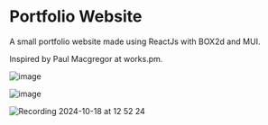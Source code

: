 # Portfolio Website

A small portfolio website made using ReactJs with BOX2d and MUI. 

Inspired by Paul Macgregor at works.pm.

![image](https://github.com/user-attachments/assets/e53bba5c-631e-4ff1-b2bb-40f265834cc6)

![image](https://github.com/user-attachments/assets/c34f8652-3fb0-48b8-804c-1a4a42e9d50c)

![Recording 2024-10-18 at 12 52 24](https://github.com/user-attachments/assets/d43a86e2-e933-4493-9a6c-db799fe876a5)
